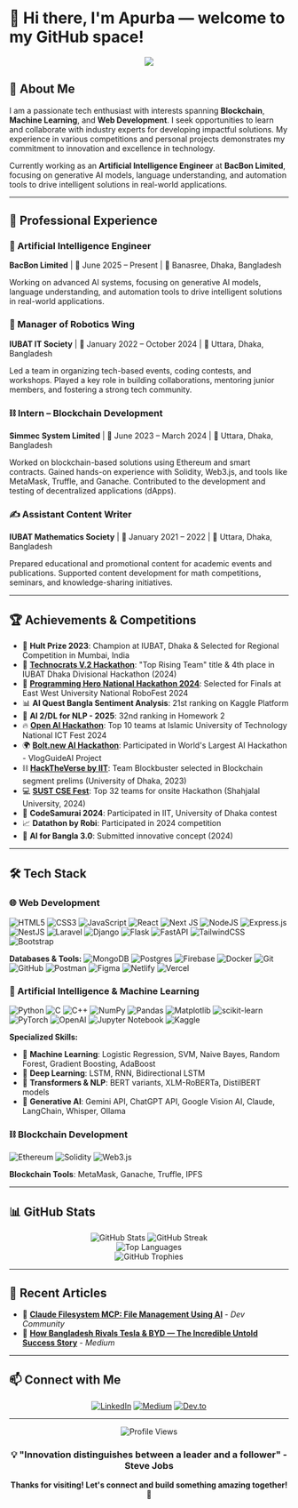 # 👋 Hi there, I'm Apurba — welcome to my GitHub space!

<div align="center">
  <img src="https://readme-typing-svg.herokuapp.com/?lines=Passionate+Tech+Enthusiast;AI+Engineer+%40+BacBon+Limited;Blockchain+%26+Web+Developer;Machine+Learning&center=true&width=500&height=50&color=36BCF7&vCenter=true&size=22">
</div>

## 🚀 About Me

I am a passionate tech enthusiast with interests spanning **Blockchain**, **Machine Learning**, and **Web Development**. I seek opportunities to learn and collaborate with industry experts for developing impactful solutions. My experience in various competitions and personal projects demonstrates my commitment to innovation and excellence in technology.

Currently working as an **Artificial Intelligence Engineer** at **BacBon Limited**, focusing on generative AI models, language understanding, and automation tools to drive intelligent solutions in real-world applications.

---

## 💼 Professional Experience

### 🤖 Artificial Intelligence Engineer
**BacBon Limited** | 📅 June 2025 – Present | 📍 Banasree, Dhaka, Bangladesh

Working on advanced AI systems, focusing on generative AI models, language understanding, and automation tools to drive intelligent solutions in real-world applications.

### 🤖 Manager of Robotics Wing
**IUBAT IT Society** | 📅 January 2022 – October 2024 | 📍 Uttara, Dhaka, Bangladesh

Led a team in organizing tech-based events, coding contests, and workshops. Played a key role in building collaborations, mentoring junior members, and fostering a strong tech community.

### ⛓️ Intern – Blockchain Development
**Simmec System Limited** | 📅 June 2023 – March 2024 | 📍 Uttara, Dhaka, Bangladesh

Worked on blockchain-based solutions using Ethereum and smart contracts. Gained hands-on experience with Solidity, Web3.js, and tools like MetaMask, Truffle, and Ganache. Contributed to the development and testing of decentralized applications (dApps).

### ✍️ Assistant Content Writer
**IUBAT Mathematics Society** | 📅 January 2021 – 2022 | 📍 Uttara, Dhaka, Bangladesh

Prepared educational and promotional content for academic events and publications. Supported content development for math competitions, seminars, and knowledge-sharing initiatives.

---

## 🏆 Achievements & Competitions

- 🥇 **Hult Prize 2023**: Champion at IUBAT, Dhaka & Selected for Regional Competition in Mumbai, India
- 🏅 **[Technocrats V.2 Hackathon](https://www.facebook.com/share/1AAD4NNY8v/)**: "Top Rising Team" title & 4th place in IUBAT Dhaka Divisional Hackathon (2024)
- 🎯 **[Programming Hero National Hackathon 2024](https://www.facebook.com/share/16iEGajtyN/)**: Selected for Finals at East West University National RoboFest 2024
- 📊 **AI Quest Bangla Sentiment Analysis**: 21st ranking on Kaggle Platform
- 🤖 **AI 2/DL for NLP - 2025**: 32nd ranking in Homework 2
- 🔥 **[Open AI Hackathon](https://www.facebook.com/share/1G2s7PHshJ/)**: Top 10 teams at Islamic University of Technology National ICT Fest 2024
- 🌍 **[Bolt.new AI Hackathon](https://devpost.com/software/vlogguideai)**: Participated in World's Largest AI Hackathon - VlogGuideAI Project
- ⛓️ **[HackTheVerse by IIT](https://www.facebook.com/share/19NzZUm2UV/)**: Team Blockbuster selected in Blockchain segment prelims (University of Dhaka, 2023)
- 💻 **[SUST CSE Fest](https://www.facebook.com/share/16SLyjMspg/)**: Top 32 teams for onsite Hackathon (Shahjalal University, 2024)
- 🏃 **CodeSamurai 2024**: Participated in IIT, University of Dhaka contest
- 📈 **Datathon by Robi**: Participated in 2024 competition
- 🧠 **AI for Bangla 3.0**: Submitted innovative concept (2024)

---

## 🛠️ Tech Stack

### 🌐 Web Development
![HTML5](https://img.shields.io/badge/html5-%23E34F26.svg?style=for-the-badge&logo=html5&logoColor=white)
![CSS3](https://img.shields.io/badge/css3-%231572B6.svg?style=for-the-badge&logo=css3&logoColor=white)
![JavaScript](https://img.shields.io/badge/javascript-%23323330.svg?style=for-the-badge&logo=javascript&logoColor=%23F7DF1E)
![React](https://img.shields.io/badge/react-%2320232a.svg?style=for-the-badge&logo=react&logoColor=%2361DAFB)
![Next JS](https://img.shields.io/badge/Next-black?style=for-the-badge&logo=next.js&logoColor=white)
![NodeJS](https://img.shields.io/badge/node.js-6DA55F?style=for-the-badge&logo=node.js&logoColor=white)
![Express.js](https://img.shields.io/badge/express.js-%23404d59.svg?style=for-the-badge&logo=express&logoColor=%2361DAFB)
![NestJS](https://img.shields.io/badge/nestjs-%23E0234E.svg?style=for-the-badge&logo=nestjs&logoColor=white)
![Laravel](https://img.shields.io/badge/laravel-%23FF2D20.svg?style=for-the-badge&logo=laravel&logoColor=white)
![Django](https://img.shields.io/badge/django-%23092E20.svg?style=for-the-badge&logo=django&logoColor=white)
![Flask](https://img.shields.io/badge/flask-%23000.svg?style=for-the-badge&logo=flask&logoColor=white)
![FastAPI](https://img.shields.io/badge/FastAPI-005571?style=for-the-badge&logo=fastapi)
![TailwindCSS](https://img.shields.io/badge/tailwindcss-%2338B2AC.svg?style=for-the-badge&logo=tailwind-css&logoColor=white)
![Bootstrap](https://img.shields.io/badge/bootstrap-%23563D7C.svg?style=for-the-badge&logo=bootstrap&logoColor=white)

**Databases & Tools:**
![MongoDB](https://img.shields.io/badge/MongoDB-%234ea94b.svg?style=for-the-badge&logo=mongodb&logoColor=white)
![Postgres](https://img.shields.io/badge/postgres-%23316192.svg?style=for-the-badge&logo=postgresql&logoColor=white)
![Firebase](https://img.shields.io/badge/firebase-%23039BE5.svg?style=for-the-badge&logo=firebase)
![Docker](https://img.shields.io/badge/docker-%230db7ed.svg?style=for-the-badge&logo=docker&logoColor=white)
![Git](https://img.shields.io/badge/git-%23F05033.svg?style=for-the-badge&logo=git&logoColor=white)
![GitHub](https://img.shields.io/badge/github-%23121011.svg?style=for-the-badge&logo=github&logoColor=white)
![Postman](https://img.shields.io/badge/Postman-FF6C37?style=for-the-badge&logo=postman&logoColor=white)
![Figma](https://img.shields.io/badge/figma-%23F24E1E.svg?style=for-the-badge&logo=figma&logoColor=white)
![Netlify](https://img.shields.io/badge/netlify-%23000000.svg?style=for-the-badge&logo=netlify&logoColor=#00C7B7)
![Vercel](https://img.shields.io/badge/vercel-%23000000.svg?style=for-the-badge&logo=vercel&logoColor=white)

### 🤖 Artificial Intelligence & Machine Learning
![Python](https://img.shields.io/badge/python-3670A0?style=for-the-badge&logo=python&logoColor=ffdd54)
![C](https://img.shields.io/badge/c-%2300599C.svg?style=for-the-badge&logo=c&logoColor=white)
![C++](https://img.shields.io/badge/c++-%2300599C.svg?style=for-the-badge&logo=c%2B%2B&logoColor=white)
![NumPy](https://img.shields.io/badge/numpy-%23013243.svg?style=for-the-badge&logo=numpy&logoColor=white)
![Pandas](https://img.shields.io/badge/pandas-%23150458.svg?style=for-the-badge&logo=pandas&logoColor=white)
![Matplotlib](https://img.shields.io/badge/Matplotlib-%23ffffff.svg?style=for-the-badge&logo=Matplotlib&logoColor=black)
![scikit-learn](https://img.shields.io/badge/scikit--learn-%23F7931E.svg?style=for-the-badge&logo=scikit-learn&logoColor=white)
![PyTorch](https://img.shields.io/badge/PyTorch-%23EE4C2C.svg?style=for-the-badge&logo=PyTorch&logoColor=white)
![OpenAI](https://img.shields.io/badge/OpenAI-74aa9c?style=for-the-badge&logo=openai&logoColor=white)
![Jupyter Notebook](https://img.shields.io/badge/jupyter-%23FA0F00.svg?style=for-the-badge&logo=jupyter&logoColor=white)
![Kaggle](https://img.shields.io/badge/Kaggle-035a7d?style=for-the-badge&logo=kaggle&logoColor=white)

**Specialized Skills:**
- 🧠 **Machine Learning**: Logistic Regression, SVM, Naive Bayes, Random Forest, Gradient Boosting, AdaBoost
- 🔮 **Deep Learning**: LSTM, RNN, Bidirectional LSTM
- 🤗 **Transformers & NLP**: BERT variants, XLM-RoBERTa, DistilBERT models
- 🎯 **Generative AI**: Gemini API, ChatGPT API, Google Vision AI, Claude, LangChain, Whisper, Ollama

### ⛓️ Blockchain Development
![Ethereum](https://img.shields.io/badge/Ethereum-3C3C3D?style=for-the-badge&logo=Ethereum&logoColor=white)
![Solidity](https://img.shields.io/badge/Solidity-%23363636.svg?style=for-the-badge&logo=solidity&logoColor=white)
![Web3.js](https://img.shields.io/badge/web3.js-F16822?style=for-the-badge&logo=web3.js&logoColor=white)

**Blockchain Tools**: MetaMask, Ganache, Truffle, IPFS

---

## 📊 GitHub Stats

<div align="center">
  <img src="https://github-readme-stats.vercel.app/api?username=Apurba3036&theme=radical&hide_border=false&include_all_commits=false&count_private=false" alt="GitHub Stats" />
  <img src="https://github-readme-streak-stats.herokuapp.com/?user=Apurba3036&theme=radical&hide_border=false" alt="GitHub Streak" />
</div>

<div align="center">
  <img src="https://github-readme-stats.vercel.app/api/top-langs/?username=Apurba3036&theme=radical&hide_border=false&include_all_commits=false&count_private=false&layout=compact" alt="Top Languages" />
</div>

<div align="center">
  <img src="https://github-profile-trophy.vercel.app/?username=Apurba3036&theme=radical&no-frame=false&no-bg=true&margin-w=4" alt="GitHub Trophies" />
</div>

---

## 📝 Recent Articles

- 📁 [**Claude Filesystem MCP: File Management Using AI**](https://dev.to/apurba/claude-filesystem-mcp-superpower-file-management-using-ai-no-coding-needed-59cd) - *Dev Community*
- 🚗 [**How Bangladesh Rivals Tesla & BYD — The Incredible Untold Success Story**](https://medium.com/@nazmussakibapurbo/amader-tesla-how-bangladesh-rivals-tesla-byd-the-incredible-untold-success-story-010c86dcab7c) - *Medium*

---

## 📫 Connect with Me

<div align="center">
  
[![LinkedIn](https://img.shields.io/badge/LinkedIn-%230077B5.svg?style=for-the-badge&logo=linkedin&logoColor=white)](https://www.linkedin.com/in/apurba3036/)
[![Medium](https://img.shields.io/badge/Medium-12100E?style=for-the-badge&logo=medium&logoColor=white)](https://medium.com/@nazmussakibapurbo)
[![Dev.to](https://img.shields.io/badge/dev.to-0A0A0A?style=for-the-badge&logo=dev.to&logoColor=white)](https://dev.to/apurba)

</div>

---

<div align="center">
  <img src="https://komarev.com/ghpvc/?username=Apurba3036&label=Profile%20views&color=0e75b6&style=flat" alt="Profile Views" />
  
  ### 💡 "Innovation distinguishes between a leader and a follower" - Steve Jobs
  
  **Thanks for visiting! Let's connect and build something amazing together! 🚀**
</div>
